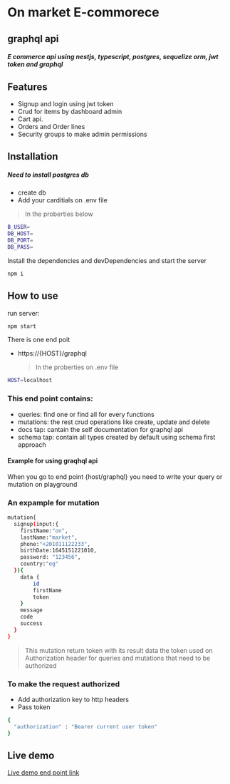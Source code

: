 # On market E-commorece

## graphql api

##### E commerce api using nestjs, typescript, postgres, sequelize orm, jwt token and graphql

## Features

- Signup and login using jwt token
- Crud for items by dashboard admin
- Cart api.
- Orders and Order lines
- Security groups to make admin permissions

## Installation

##### Need to install postgres db

- create db
- Add your carditials on .env file

> In the proberties below

```sh
B_USER=
DB_HOST=
DB_PORT=
DB_PASS=
```

Install the dependencies and devDependencies and start the server

```sh
npm i
```

## How to use

run server:

```sh
npm start
```

There is one end poit

- https://{HOST}/graphql
  > In the proberties on .env file

```sh
HOST=localhost
```

### This end point contains:

- queries: find one or find all for every functions
- mutations: the rest crud operations like create, update and delete
- docs tap: cantain the self documentation for graphql api
- schema tap: contain all types created by default using schema first approach

#### Example for using graqhql api

When you go to end point {host/graphql}
you need to write your query or mutation on playground

### An expample for mutation

```sh
mutation{
  signup(input:{
    firstName:"on",
    lastName:"market",
    phone:"+201011122233",
    birthDate:1645151221010,
    password: "123456",
    country:"eg"
  }){
    data {
        id
        firstName
        token
    }
    message
    code
    success
  }
}
```

> This mutation return token with its result data
> the token used on Authorization header for queries and mutations that need to be authorized

### To make the request authorized

- Add authorization key to http headers
- Pass token

```sh
{
  "authorization" : "Bearer current user token"
}
```

## Live demo

[Live demo end point link](https://dry-refuge-06691.herokuapp.com/graphql)
